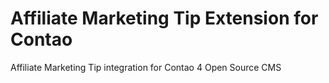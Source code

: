 # Affiliate Marketing Tip Extension for Contao
Affiliate Marketing Tip integration for Contao 4 Open Source CMS

